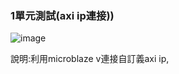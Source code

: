 ### 1單元測試(axi ip連接))
![image](https://github.com/user-attachments/assets/74f2c34e-541b-427d-975c-080de367e4eb)

說明:利用microblaze v連接自訂義axi ip,
